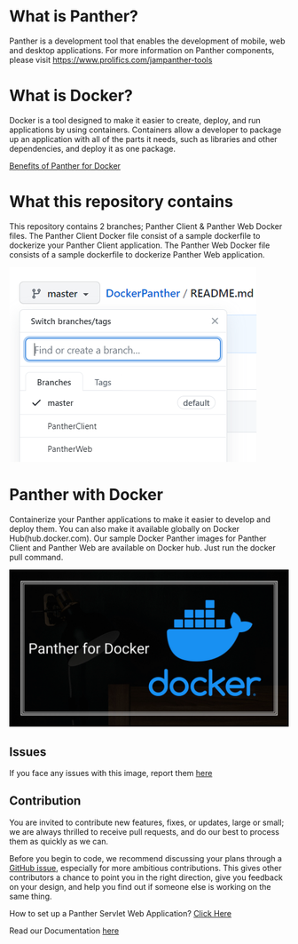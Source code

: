 # What is Panther?
Panther is a development tool that enables the development of mobile, web and desktop applications.
For more information on Panther components, please visit https://www.prolifics.com/jampanther-tools

# What is Docker?
Docker is a tool designed to make it easier to create, deploy, and run applications by using containers. Containers allow a developer to package up an application with all of the parts it needs, such as libraries and other dependencies, and deploy it as one package.

[Benefits of Panther for Docker](https://www.youtube.com/watch?v=VLib1p-3i5Q&list=PLqs5lOxsEMidwKXCOec5d_f6UXsZtuYhf&index=16)

# What this repository contains
This repository contains 2 branches; Panther Client &  Panther Web Docker files. The Panther Client Docker file consist of a sample dockerfile to dockerize your Panther Client application. The Panther Web  Docker file consists of a sample dockerfile to dockerize Panther Web application. 

![](BranchInfo.PNG)

# Panther with Docker
Containerize your Panther applications to make it easier to develop and deploy them. You can also make it available globally on Docker Hub(hub.docker.com). Our sample Docker Panther images for Panther Client and Panther Web are available on Docker hub. Just run the docker pull command.

![](Docker.png)

## Issues
If you face any issues with this image, report them [here](https://github.com/ProlificsPanther/Docker-Panther/issues)

## Contribution
You are invited to contribute new features, fixes, or updates, large or small; we are always thrilled to receive pull requests, and do our best to process them as quickly as we can.

Before you begin to code, we recommend discussing your plans through a [GitHub issue](https://github.com/ProlificsPanther/Docker-Panther/issues), especially for more ambitious contributions. This gives other contributors a chance to point you in the right direction, give you feedback on your design, and help you find out if someone else is working on the same thing.

How to set up a Panther Servlet Web Application? [Click Here](https://github.com/ProlificsPanther/PantherWeb/releases "Named link title")

Read our Documentation [here](https://docs.prolifics.com)
